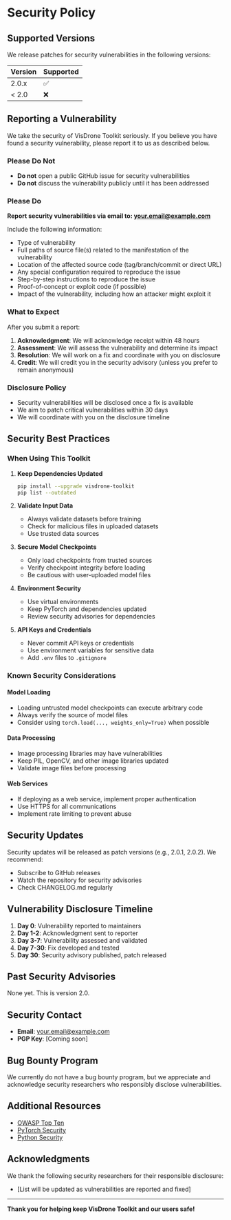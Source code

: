 # Security Policy

## Supported Versions

We release patches for security vulnerabilities in the following versions:

| Version | Supported          |
| ------- | ------------------ |
| 2.0.x   | :white_check_mark: |
| < 2.0   | :x:                |

## Reporting a Vulnerability

We take the security of VisDrone Toolkit seriously. If you believe you have found a security vulnerability, please report it to us as described below.

### Please Do Not

- **Do not** open a public GitHub issue for security vulnerabilities
- **Do not** discuss the vulnerability publicly until it has been addressed

### Please Do

**Report security vulnerabilities via email to: <your.email@example.com>**

Include the following information:

- Type of vulnerability
- Full paths of source file(s) related to the manifestation of the vulnerability
- Location of the affected source code (tag/branch/commit or direct URL)
- Any special configuration required to reproduce the issue
- Step-by-step instructions to reproduce the issue
- Proof-of-concept or exploit code (if possible)
- Impact of the vulnerability, including how an attacker might exploit it

### What to Expect

After you submit a report:

1. **Acknowledgment**: We will acknowledge receipt within 48 hours
2. **Assessment**: We will assess the vulnerability and determine its impact
3. **Resolution**: We will work on a fix and coordinate with you on disclosure
4. **Credit**: We will credit you in the security advisory (unless you prefer to remain anonymous)

### Disclosure Policy

- Security vulnerabilities will be disclosed once a fix is available
- We aim to patch critical vulnerabilities within 30 days
- We will coordinate with you on the disclosure timeline

## Security Best Practices

### When Using This Toolkit

1. **Keep Dependencies Updated**

   ```bash
   pip install --upgrade visdrone-toolkit
   pip list --outdated
   ```

2. **Validate Input Data**

   - Always validate datasets before training
   - Check for malicious files in uploaded datasets
   - Use trusted data sources

3. **Secure Model Checkpoints**

   - Only load checkpoints from trusted sources
   - Verify checkpoint integrity before loading
   - Be cautious with user-uploaded model files

4. **Environment Security**

   - Use virtual environments
   - Keep PyTorch and dependencies updated
   - Review security advisories for dependencies

5. **API Keys and Credentials**
   - Never commit API keys or credentials
   - Use environment variables for sensitive data
   - Add `.env` files to `.gitignore`

### Known Security Considerations

#### Model Loading

- Loading untrusted model checkpoints can execute arbitrary code
- Always verify the source of model files
- Consider using `torch.load(..., weights_only=True)` when possible

#### Data Processing

- Image processing libraries may have vulnerabilities
- Keep PIL, OpenCV, and other image libraries updated
- Validate image files before processing

#### Web Services

- If deploying as a web service, implement proper authentication
- Use HTTPS for all communications
- Implement rate limiting to prevent abuse

## Security Updates

Security updates will be released as patch versions (e.g., 2.0.1, 2.0.2). We recommend:

- Subscribe to GitHub releases
- Watch the repository for security advisories
- Check CHANGELOG.md regularly

## Vulnerability Disclosure Timeline

1. **Day 0**: Vulnerability reported to maintainers
2. **Day 1-2**: Acknowledgment sent to reporter
3. **Day 3-7**: Vulnerability assessed and validated
4. **Day 7-30**: Fix developed and tested
5. **Day 30**: Security advisory published, patch released

## Past Security Advisories

None yet. This is version 2.0.

## Security Contact

- **Email**: <your.email@example.com>
- **PGP Key**: [Coming soon]

## Bug Bounty Program

We currently do not have a bug bounty program, but we appreciate and acknowledge security researchers who responsibly disclose vulnerabilities.

## Additional Resources

- [OWASP Top Ten](https://owasp.org/www-project-top-ten/)
- [PyTorch Security](https://pytorch.org/docs/stable/security.html)
- [Python Security](https://python.org/dev/security/)

## Acknowledgments

We thank the following security researchers for their responsible disclosure:

- [List will be updated as vulnerabilities are reported and fixed]

---

**Thank you for helping keep VisDrone Toolkit and our users safe!**
